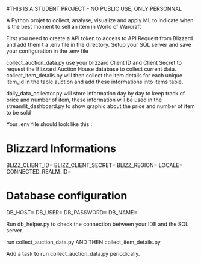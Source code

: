 #THIS IS A STUDENT PROJECT - NO PUBLIC USE, ONLY PERSONNAL

A Python projet to collect, analyse, visualize and apply ML to indicate when is the best moment to sell an item in World of Warcraft

First you need to create a API token to access to API Request from Blizzard and add them t a .env file in the directory.
Setup your SQL server and save your configuration in the .env file

collect_auction_data.py use your blizzard Client ID and Client Secret to request the Blizzard Auction House database to collect current data.
collect_item_details.py will then collect the item details for each unique item_id in the table auction and add these informations into items table.

daily_data_collector.py will store information day by day to keep track of price and number of item, these information will be used in the streamlit_dashboard.py to show graphic about the price and number of item to be sold

Your .env file should look like this :
# Blizzard Informations
BLIZZ_CLIENT_ID=
BLIZZ_CLIENT_SECRET=
BLIZZ_REGION=
LOCALE=
CONNECTED_REALM_ID=


# Database configuration
DB_HOST=
DB_USER=
DB_PASSWORD=
DB_NAME=

Run db_helper.py to check the connection between your IDE and the SQL server.

run collect_auction_data.py AND THEN collect_item_details.py

Add a task to run collect_auction_data.py periodically.
